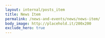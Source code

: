 ```yaml
---
layout: internal/posts_item
title: News Item
permalink: /news-and-events/news/news-item/
body_image: http://placehold.it/200x200
exclude_hero: true
---
```


<!--- This child document initializes the page in Jekyll. -->
